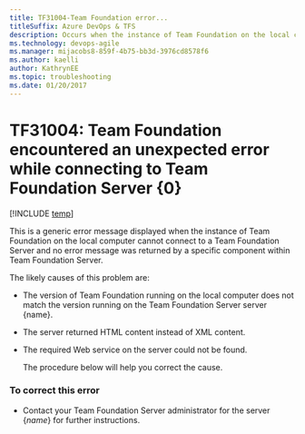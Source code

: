 ```yaml
---
title: TF31004-Team Foundation error...
titleSuffix: Azure DevOps & TFS
description: Occurs when the instance of Team Foundation on the local computer cannot connect to the application-tier server for Team Foundation Server.
ms.technology: devops-agile
ms.manager: mijacobs8-859f-4b75-bb3d-3976cd8578f6
ms.author: kaelli
author: KathrynEE
ms.topic: troubleshooting
ms.date: 01/20/2017
---
```


# TF31004: Team Foundation encountered an unexpected error while connecting to Team Foundation Server {0}

[!INCLUDE [temp](../../includes/version-vsts-tfs-all-versions.md)]

This is a generic error message displayed when the instance of Team Foundation on the local computer cannot connect to a Team Foundation Server and no error message was returned by a specific component within Team Foundation Server.  
  
 The likely causes of this problem are:  
  
- The version of Team Foundation running on the local computer does not match the version running on the Team Foundation Server server {name}.  
  
- The server returned HTML content instead of XML content.  
  
- The required Web service on the server could not be found.  
  
  The procedure below will help you correct the cause.  
  
### To correct this error  
  
-   Contact your Team Foundation Server administrator for the server {*name*} for further instructions.